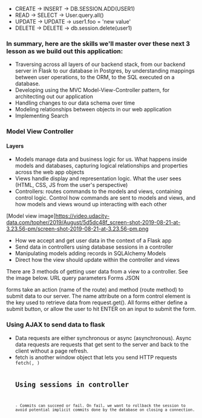 - CREATE -> INSERT -> DB.SESSION.ADD(USER1)
- READ -> SELECT -> User.query.all()
- UPDATE -> UPDATE -> user1.foo = 'new value'
- DELETE -> DELETE -> db.session.delete(user1)


### In summary, here are the skills we'll master over these next 3 lesson as we build out this application:

- Traversing across all layers of our backend stack, from our backend server in Flask to our database in Postgres, by understanding mappings between user operations, to the ORM, to the SQL executed on a database.
- Developing using the MVC Model-View-Controller pattern, for architecting out our application
- Handling changes to our data schema over time
- Modeling relationships between objects in our web application
- Implementing Search


### Model View Controller
#### Layers
  - Models manage data and business logic for us. What happens inside models and databases, capturing logical relationships and properties across the web app objects
  - Views handle display and representation logic. What the user sees (HTML, CSS, JS from the user's perspective)
  - Controllers: routes commands to the models and views, containing control logic. Control how commands are sent to models and views, and how models and views wound up interacting with each other

[Model view image]https://video.udacity-data.com/topher/2019/August/5d5dc48f_screen-shot-2019-08-21-at-3.23.56-pm/screen-shot-2019-08-21-at-3.23.56-pm.png


- How we accept and get user data in the context of a Flask app
- Send data in controllers using database sessions in a controller
- Manipulating models adding records in SQLAlchemy Models
- Direct how the view should update within the controller and views

There are 3 methods of getting user data from a view to a controller. See the image below.
URL query parameters
Forms
JSON

forms take an action (name of the route) and method (route method) to submit data to our server.
The name attribute on a form control element is the key used to retrieve data from request.get(<key>).
All forms either define a submit button, or allow the user to hit ENTER on an input to submit the form.
  
### Using AJAX to send data to flask
 -  Data requests are either synchronous or async (asynchronous). Async data requests are requests that get sent to the server and back to the client without a page refresh.
- fetch is another window object that lets you send HTTP requests
  <code> fetch(<url-route>, <object of request parameters>) </code>
    
 ## Using sessions in controller
    - Commits can succeed or fail. On fail, we want to rollback the session to avoid potential implicit commits done by the database on closing a connection.
    
